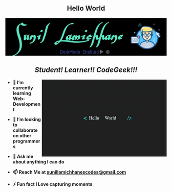 <h2 align="center"><b>Hello World<b/></h2>
<img src="https://github.com/SunilLamichhane/SunilLamichhane/blob/main/Icon%20Sources/PicsArt_11-07-07.46.58.jpg" alt="Intro Photo" />




<h2  align="center"><i>Student! Learner!! CodeGeek!!!</i></h3>
  <img align="right" src="https://github.com/SunilLamichhane/SunilLamichhane/blob/main/Icon%20Sources/N2j1.gif" alt="Welcome Screen" width="390" />

- 🌱 I’m currently learning **Web-Development**

- 👯 I’m looking to collaborate on **other programmers**

- 💬 Ask me about **anything I can do**

- 📫 Reach Me at **sunillamichhanescodes@gmail.com**

- ⚡ Fun fact **I Love capturing moments**



